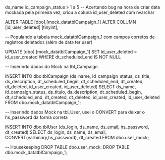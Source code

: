 ds_name
id_campaign_status » 1 a 5
-- Acertando bug na hora de criar data mockada pela primeira vez, criou a coluna id_user_deleted com nvarchar

ALTER TABLE [dbo].[mock_datatblCampaign_1]
ALTER COLUMN [id_user_deleted] [tinyint];

-- Populando a tabela mock_datatblCampaign_1 com campos corretos de registros deletados (além de data ter user)

UPDATE [dbo].[mock_datatblCampaign_1]
SET id_user_deleted = id_user_created
WHERE dt_scheduled_end IS NOT NULL 

-- Inserindo dados do Mock na tbl_Campaign

INSERT INTO dbo.tblCampaign (ds_name, id_campaign_status, ds_title, ds_description, dt_scheduled_begin, dt_scheduled_end, dt_created, dt_deleted, id_user_created, id_user_deleted)
SELECT ds_name, id_campaign_status, ds_titulo, ds_description, dt_scheduled_begin, dt_scheduled_end, dt_created, dt_deleted, id_user_created, id_user_deleted 
FROM dbo.mock_datatblCampaign_1;

-- Inserindo dados Mock na tbl_User, usei o CONVERT para deixar o hs_password da forma correta

INSERT INTO dbo.tblUser (ds_login, ds_name, ds_email, hs_password, dt_created)
SELECT ds_login, ds_name, ds_email, CONVERT(varbinary,hs_password), dt_created 
FROM dbo.user_mock;


-- Housekeeping
DROP TABLE dbo.user_mock;
DROP TABLE dbo.mock_datatblCampaign_1;
